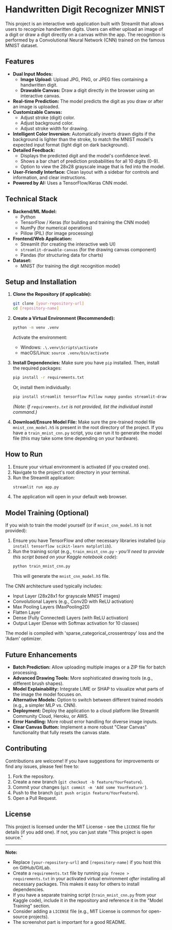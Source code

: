 # Handwritten Digit Recognizer  MNIST

This project is an interactive web application built with Streamlit that allows users to recognize handwritten digits. Users can either upload an image of a digit or draw a digit directly on a canvas within the app. The recognition is performed by a Convolutional Neural Network (CNN) trained on the famous MNIST dataset.


## Features

*   **Dual Input Modes:**
    *   **Image Upload:** Upload JPG, PNG, or JPEG files containing a handwritten digit.
    *   **Drawable Canvas:** Draw a digit directly in the browser using an interactive canvas.
*   **Real-time Prediction:** The model predicts the digit as you draw or after an image is uploaded.
*   **Customizable Canvas:**
    *   Adjust stroke (digit) color.
    *   Adjust background color.
    *   Adjust stroke width for drawing.
*   **Intelligent Color Inversion:** Automatically inverts drawn digits if the background is lighter than the stroke, to match the MNIST model's expected input format (light digit on dark background).
*   **Detailed Feedback:**
    *   Displays the predicted digit and the model's confidence level.
    *   Shows a bar chart of prediction probabilities for all 10 digits (0-9).
    *   Option to view the 28x28 grayscale image that is fed into the model.
*   **User-Friendly Interface:** Clean layout with a sidebar for controls and information, and clear instructions.
*   **Powered by AI:** Uses a TensorFlow/Keras CNN model.



## Technical Stack

*   **Backend/ML Model:**
    *   Python
    *   TensorFlow / Keras (for building and training the CNN model)
    *   NumPy (for numerical operations)
    *   Pillow (PIL) (for image processing)
*   **Frontend/Web Application:**
    *   Streamlit (for creating the interactive web UI)
    *   `streamlit-drawable-canvas` (for the drawing canvas component)
    *   Pandas (for structuring data for charts)
*   **Dataset:**
    *   MNIST (for training the digit recognition model)


## Setup and Installation

1.  **Clone the Repository (if applicable):**
    ```bash
    git clone [your-repository-url]
    cd [repository-name]
    ```

2.  **Create a Virtual Environment (Recommended):**
    ```bash
    python -m venv .venv
    ```
    Activate the environment:
    *   Windows: `.\.venv\Scripts\activate`
    *   macOS/Linux: `source .venv/bin/activate`

3.  **Install Dependencies:**
    Make sure you have `pip` installed. Then, install the required packages:
    ```bash
    pip install -r requirements.txt
    ```
    Or, install them individually:
    ```bash
    pip install streamlit tensorflow Pillow numpy pandas streamlit-drawable-canvas
    ```
    *(Note: If `requirements.txt` is not provided, list the individual install command.)*

4.  **Download/Ensure Model File:**
    Make sure the pre-trained model file `mnist_cnn_model.h5` is present in the root directory of the project. If you have a `train_mnist_cnn.py` script, you can run it to generate the model file (this may take some time depending on your hardware).

## How to Run

1.  Ensure your virtual environment is activated (if you created one).
2.  Navigate to the project's root directory in your terminal.
3.  Run the Streamlit application:
    ```bash
    streamlit run app.py
    ```
4.  The application will open in your default web browser.

## Model Training (Optional)

If you wish to train the model yourself (or if `mnist_cnn_model.h5` is not provided):

1.  Ensure you have TensorFlow and other necessary libraries installed (`pip install tensorflow scikit-learn matplotlib`).
2.  Run the training script (e.g., `train_mnist_cnn.py` - *you'll need to provide this script based on your Kaggle notebook code*):
    ```bash
    python train_mnist_cnn.py
    ```
    This will generate the `mnist_cnn_model.h5` file.

The CNN architecture used typically includes:
*   Input Layer (28x28x1 for grayscale MNIST images)
*   Convolutional Layers (e.g., Conv2D with ReLU activation)
*   Max Pooling Layers (MaxPooling2D)
*   Flatten Layer
*   Dense (Fully Connected) Layers (with ReLU activation)
*   Output Layer (Dense with Softmax activation for 10 classes)

The model is compiled with 'sparse_categorical_crossentropy' loss and the 'Adam' optimizer.

## Future Enhancements

*   **Batch Prediction:** Allow uploading multiple images or a ZIP file for batch processing.
*   **Advanced Drawing Tools:** More sophisticated drawing tools (e.g., different brush shapes).
*   **Model Explainability:** Integrate LIME or SHAP to visualize what parts of the image the model focuses on.
*   **Alternative Models:** Option to switch between different trained models (e.g., a simpler MLP vs. CNN).
*   **Deployment:** Deploy the application to a cloud platform like Streamlit Community Cloud, Heroku, or AWS.
*   **Error Handling:** More robust error handling for diverse image inputs.
*   **Clear Canvas Button:** Implement a more robust "Clear Canvas" functionality that fully resets the canvas state.

## Contributing

Contributions are welcome! If you have suggestions for improvements or find any issues, please feel free to:
1.  Fork the repository.
2.  Create a new branch (`git checkout -b feature/YourFeature`).
3.  Commit your changes (`git commit -m 'Add some YourFeature'`).
4.  Push to the branch (`git push origin feature/YourFeature`).
5.  Open a Pull Request.

## License

This project is licensed under the MIT License - see the `LICENSE` file for details (if you add one). If not, you can just state "This project is open source."

---

**Note:**
*   Replace `[your-repository-url]` and `[repository-name]` if you host this on GitHub/GitLab.
*   Create a `requirements.txt` file by running `pip freeze > requirements.txt` in your activated virtual environment *after* installing all necessary packages. This makes it easy for others to install dependencies.
*   If you have a separate training script (`train_mnist_cnn.py` from your Kaggle code), include it in the repository and reference it in the "Model Training" section.
*   Consider adding a `LICENSE` file (e.g., MIT License is common for open-source projects).
*   The screenshot part is important for a good README.

